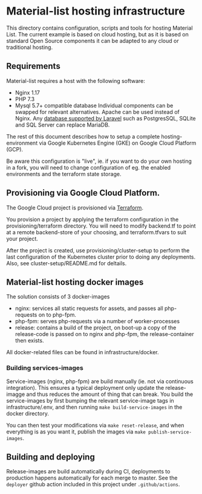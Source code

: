 # Material-list hosting infrastructure
This directory contains configuration, scripts and tools for hosting Material List. The current example is based on cloud hosting, but as it is based on  standard Open Source components it can be adapted to any cloud or traditional hosting.

## Requirements
Material-list requires a host with the following software:
- Nginx 1.17
- PHP 7.3
- Mysql 5.7+ compatible database
Individual components can be swapped for relevant alternatives. Apache can be used instead of Nginx. Any [database supported by Laravel](https://laravel.com/docs/5.8/database) such as PostgresSQL, SQLite and SQL Server can replace MariaDB.

The rest of this document describes how to setup a complete hosting-environment via Google Kubernetes Engine (GKE) on Google Cloud Platform (GCP).

Be aware this configuration is "live", ie. if you want to do your own hosting in a fork, you will need to change configuration of eg. the enabled environments and the terraform state storage.

## Provisioning via Google Cloud Platform.
The Google Cloud project is provisioned via [Terraform](https://www.terraform.io/).

You provision a project by applying the terraform configuration in the provisioning/terraform directory. You will need to modify backend.tf to point at a remote backend-store of your choosing, and terraform.tfvars to suit your project.

After the project is created, use provisioning/cluster-setup to perform the last configuration of the Kubernetes cluster prior to doing any deployments. Also, see cluster-setup/README.md for deltails.

## Material-list hosting docker images
The solution consists of 3 docker-images
* nginx: services all static requests for assets, and passes all php-requests on to php-fpm.
* php-fpm: serves php-requests via a number of worker-processes
* release: contains a build of the project, on boot-up a copy of the release-code is passed on to nginx and php-fpm, the release-container then exists.

All docker-related files can be found in infrastructure/docker.

### Building services-images
Service-images (nginx, php-fpm) are build manually (ie. not via continuous integration). This ensures a typical deployment only update the release-imagge and thus reduces the amount of thing that can break. You build the service-images by first bumping the relevant service-image tags in infrastructure/.env, and then running `make build-service-images` in the docker directory.

You can then test your modifications via `make reset-release`, and when everything is as you want it, publish the images via `make publish-service-images`.

## Building and deploying
Release-images are build automatically during CI, deployments to production happens automatically for each merge to master. See the `deployer` github action included in this project under `.github/actions`.


